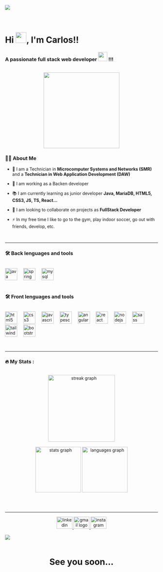 <img align="left" src="https://visitor-badge.laobi.icu/badge?page_id=CarlosTD20.CarlosTD20&"  />

<br>

<br clear="both">



<br>

<h1>Hi <img src="https://media.giphy.com/media/hvRJCLFzcasrR4ia7z/giphy.gif" width="35">, I'm Carlos!!</h1>

<h3>A passionate full stack web developer <img src="https://media.giphy.com/media/WUlplcMpOCEmTGBtBW/giphy.gif" width="30"> !!!</h3>

<br>

<div align="center">
  <img height="250"  src="https://media.giphy.com/media/v1.Y2lkPTc5MGI3NjExMjJkNDVoYnY5ZHdsaWlpYXBhYXJ0c21tMTl2dG12emt1dHAwYmQ5MyZlcD12MV9pbnRlcm5hbF9naWZfYnlfaWQmY3Q9Zw/qgQUggAC3Pfv687qPC/giphy.gif"/>
</div>

<h3 align="left">👩‍💻  About Me</h3>


- 🌱 I am a Technician in **Microcomputer Systems and Networks (SMR)** and a **Technician in Web Application Development (DAW)**

- 🔭 I am working as a Backen developer 

- 📚 I am currently learning as junior developer **Java, MariaDB, HTML5, CSS3, JS, TS, React...**

- 👯 I am looking to collaborate on projects as **FullStack Developer**

- ⚡ In my free time I like to go to the gym, play indoor soccer, go out with friends, develop, etc.

<br><hr>


<h3 align="left">🛠 Back lenguages and tools</h3>

<br>

<div align="left">
  <img src="https://cdn.jsdelivr.net/gh/devicons/devicon/icons/java/java-original.svg" height="40" alt="java logo"  />
  <img width="12" />
  <img src="https://cdn.jsdelivr.net/gh/devicons/devicon/icons/spring/spring-original.svg" height="40" alt="spring logo"  />
  <img width="12" />
  <img src="https://cdn.jsdelivr.net/gh/devicons/devicon/icons/mysql/mysql-original.svg" height="40" alt="mysql logo"  />
</div>

<br>

<h3 align="left">🛠 Front lenguages and tools</h3>

<br>

<div align="left">
  <img src="https://cdn.jsdelivr.net/gh/devicons/devicon/icons/html5/html5-original.svg" height="40" alt="html5 logo"  />
  <img width="12" />
  <img src="https://cdn.jsdelivr.net/gh/devicons/devicon/icons/css3/css3-original.svg" height="40" alt="css3 logo"  />
  <img width="12" />
  <img src="https://cdn.jsdelivr.net/gh/devicons/devicon/icons/javascript/javascript-original.svg" height="40" alt="javascript logo"  />
  <img width="12" />
  <img src="https://cdn.jsdelivr.net/gh/devicons/devicon/icons/typescript/typescript-original.svg" height="40" alt="typescript logo"  />
  <img width="12" />
  <img src="https://cdn.jsdelivr.net/gh/devicons/devicon/icons/angularjs/angularjs-original.svg" height="40" alt="angularjs logo"  />
  <img width="12" />
  <img src="https://cdn.jsdelivr.net/gh/devicons/devicon/icons/react/react-original.svg" height="40" alt="react logo"  />
  <img width="12" />
  <img src="https://cdn.jsdelivr.net/gh/devicons/devicon/icons/nodejs/nodejs-original.svg" height="40" alt="nodejs logo"  />
  <img width="12" />
  <img src="https://cdn.jsdelivr.net/gh/devicons/devicon/icons/sass/sass-original.svg" height="40" alt="sass logo"  />
  <img width="12" />
  <img src="https://cdn.jsdelivr.net/gh/devicons/devicon/icons/tailwindcss/tailwindcss-original-wordmark.svg" height="40" alt="tailwindcss logo"  />
  <img width="12" />
  <img src="https://cdn.jsdelivr.net/gh/devicons/devicon/icons/bootstrap/bootstrap-original.svg" height="40" alt="bootstrap logo"  />
</div>

<br><hr>

<h3 align="left">🔥   My Stats :</h3>

<br>

<div align="center">
  <img src="https://streak-stats.demolab.com?user=CarlosTD20&locale=en&mode=daily&theme=dark&hide_border=false&border_radius=5&order=3" height="220" alt="streak graph"  />
</div>

<br>

<div align="center">
  <img src="https://github-readme-stats.vercel.app/api?username=CarlosTD20&hide_title=false&hide_rank=false&show_icons=true&include_all_commits=true&count_private=true&disable_animations=false&theme=dracula&locale=en&hide_border=false&order=1" height="150" alt="stats graph"  />
  <img src="https://github-readme-stats.vercel.app/api/top-langs?username=CarlosTD20&locale=en&hide_title=false&layout=compact&card_width=320&langs_count=5&theme=dracula&hide_border=false&order=2" height="150" alt="languages graph"  />
</div>

<br>

<!-- <div align="center">
  <img src="https://github-read-medium-git-main.pahlevikun.vercel.app/latest?limit=4&username=CarlosTD20&theme=default" alt="Layout with last medium posts"  />
</div> -->

<br><hr>

<div align="center">
  <a href="https://www.linkedin.com/">
    <img src="https://raw.githubusercontent.com/maurodesouza/profile-readme-generator/master/src/assets/icons/social/linkedin/default.svg" width="52" height="40" alt="linkedin logo" />
  </a>
  <a href="mailto:carlostornero204@gmail.com" target="_blank">
    <img src="https://raw.githubusercontent.com/maurodesouza/profile-readme-generator/master/src/assets/icons/social/gmail/default.svg" width="52" height="40" alt="gmail logo" />
  </a>
  <a href="https://www.instagram.com/carlosstornero_/">
    <img src="https://raw.githubusercontent.com/maurodesouza/profile-readme-generator/master/src/assets/icons/social/instagram/default.svg" width="52" height="40" alt="instagram logo" />
  </a>
</div>

<br>
<img src="https://user-images.githubusercontent.com/73097560/115834477-dbab4500-a447-11eb-908a-139a6edaec5c.gif">
<br>


<div align='center'>
<br>
<h1> See you soon...</h1>

</div>
